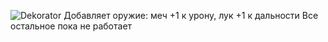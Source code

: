 ![Dekorator](https://github.com/user-attachments/assets/0aeaf245-34d9-4934-b86b-9aabf206e988)
Добавляет оружие: меч +1 к урону, лук +1 к дальности
Все остальное пока не работает
